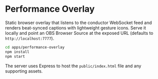 # Performance Overlay

Static browser overlay that listens to the conductor WebSocket feed and renders
beat-synced captions with lightweight gesture icons. Serve it locally and point
an OBS Browser Source at the exposed URL (defaults to `http://localhost:7777`).

```bash
cd apps/performance-overlay
npm install
npm start
```

The server uses Express to host the `public/index.html` file and any supporting
assets.
